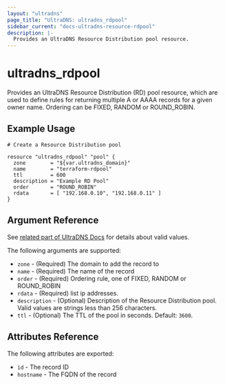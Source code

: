 ```yaml
---
layout: "ultradns"
page_title: "UltraDNS: ultradns_rdpool"
sidebar_current: "docs-ultradns-resource-rdpool"
description: |-
  Provides an UltraDNS Resource Distribution pool resource.
---
```


# ultradns\_rdpool

Provides an UltraDNS Resource Distribution (RD) pool resource, which are
used to define rules for returning multiple A or AAAA records for a given owner name. Ordering can be FIXED, RANDOM or ROUND_ROBIN.

## Example Usage
```
# Create a Resource Distribution pool

resource "ultradns_rdpool" "pool" {
  zone        = "${var.ultradns_domain}"
  name        = "terraform-rdpool"
  ttl         = 600
  description = "Example RD Pool"
  order       = "ROUND_ROBIN"
  rdata       = [ "192.168.0.10", "192.168.0.11" ]
}
```

## Argument Reference

See [related part of UltraDNS Docs](https://restapi.ultradns.com/v1/docs#post-rrset) for details about valid values.

The following arguments are supported:

* `zone` - (Required) The domain to add the record to
* `name` - (Required) The name of the record
* `order` - (Required) Ordering rule, one of FIXED, RANDOM or ROUND_ROBIN
* `rdata` - (Required) list ip addresses.
* `description` - (Optional) Description of the Resource Distribution pool. Valid values are strings less than 256 characters.
* `ttl` - (Optional) The TTL of the pool in seconds. Default: `3600`.

## Attributes Reference

The following attributes are exported:

* `id` - The record ID
* `hostname` - The FQDN of the record
